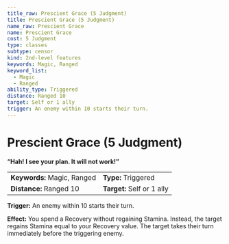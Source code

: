 ```yaml
---
title_raw: Prescient Grace (5 Judgment)
title: Prescient Grace (5 Judgment)
name_raw: Prescient Grace
name: Prescient Grace
cost: 5 Judgment
type: classes
subtype: censor
kind: 2nd-level features
keywords: Magic, Ranged
keyword_list:
  - Magic
  - Ranged
ability_type: Triggered
distance: Ranged 10
target: Self or 1 ally
trigger: An enemy within 10 starts their turn.
---
```


# Prescient Grace (5 Judgment)

**“Hah! I see your plan. It will not work!”**

|                             |                            |
| :-------------------------- | :------------------------- |
| **Keywords:** Magic, Ranged | **Type:** Triggered        |
| **Distance:** Ranged 10     | **Target:** Self or 1 ally |

**Trigger:** An enemy within 10 starts their turn.

**Effect:** You spend a Recovery without regaining Stamina. Instead, the target regains Stamina equal to your Recovery value. The target takes their turn immediately before the triggering enemy.
